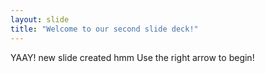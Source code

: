 ```yaml
---
layout: slide
title: "Welcome to our second slide deck!"
---
```

YAAY! new slide created hmm 
Use the right arrow to begin!
